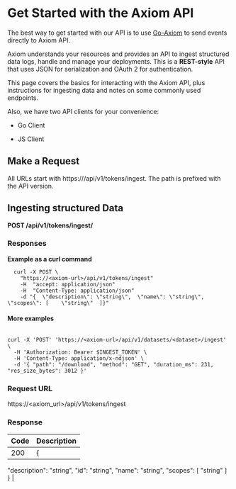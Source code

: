<div class="axi-header">
  <h1>Get Started with the Axiom API</h1>
</div>

The best way to get started with our API is to use [Go-Axiom](https://github.com/axiomhq/axiom-go) to send events directly to Axiom API.

Axiom understands your resources and provides an API to ingest structured data logs, handle and manage your deployments. This is a **REST-style** API that uses JSON for serialization and OAuth 2 for authentication. 

This page covers the basics for interacting with the Axiom API, plus instructions for ingesting data and notes on some commonly used endpoints.


Also, we have two API clients for your convenience:

- Go Client 

- JS Client

## Make a Request 

All URLs start with https://<axiomurl>/api/v1/tokens/ingest. The path is prefixed with the API version.

## Ingesting structured Data


**POST /api/v1/tokens/ingest/**

### Responses

**Example as a curl command**

```
  curl -X POST \
    "https://<axiom-url>/api/v1/tokens/ingest" 
    -H  "accept: application/json" 
    -H  "Content-Type: application/json" 
    -d "{  \"description\": \"string\",  \"name\": \"string\",  \"scopes\": [    \"string\"  ]}"
```
#### More examples

```

curl -X 'POST' 'https://<axiom-url>/api/v1/datasets/<dataset>/ingest' \
  -H 'Authorization: Bearer $INGEST_TOKEN' \
  -H 'Content-Type: application/x-ndjson' \
  -d '{ "path": "/download", "method": "GET", "duration_ms": 231, "res_size_bytes": 3012 }'

```

### Request URL

https://<axiom_url>/api/v1/tokens/ingest

### Response 

| **Code** | **Description**                          |
|----------------|-----------------------------------------------------|
|     200  |  {
  "description": "string",
  "id": "string",
  "name": "string",
  "scopes": [
    "string"
  ]
}           |














